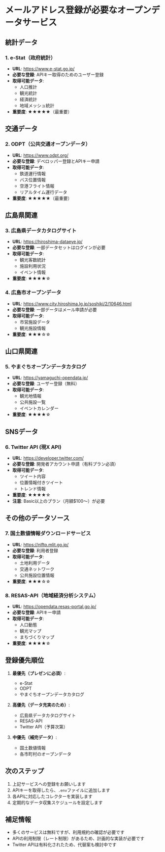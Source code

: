 # メールアドレス登録が必要なオープンデータサービス

## 統計データ

### 1. e-Stat（政府統計）
- **URL**: https://www.e-stat.go.jp/
- **必要な登録**: APIキー取得のためのユーザー登録
- **取得可能データ**:
  - 人口推計
  - 観光統計
  - 経済統計
  - 地域メッシュ統計
- **重要度**: ★★★★★（最重要）

## 交通データ

### 2. ODPT（公共交通オープンデータ）
- **URL**: https://www.odpt.org/
- **必要な登録**: デベロッパー登録とAPIキー申請
- **取得可能データ**:
  - 鉄道運行情報
  - バス位置情報
  - 空港フライト情報
  - リアルタイム運行データ
- **重要度**: ★★★★★（最重要）

## 広島県関連

### 3. 広島県データカタログサイト
- **URL**: https://hiroshima-dataeye.jp/
- **必要な登録**: 一部データセットはログインが必要
- **取得可能データ**:
  - 観光客数統計
  - 施設利用状況
  - イベント情報
- **重要度**: ★★★★☆

### 4. 広島市オープンデータ
- **URL**: https://www.city.hiroshima.lg.jp/soshiki/2/10646.html
- **必要な登録**: 一部データはメール申請が必要
- **取得可能データ**:
  - 市営施設データ
  - 観光施設情報
- **重要度**: ★★★☆☆

## 山口県関連

### 5. やまぐちオープンデータカタログ
- **URL**: https://yamaguchi-opendata.jp/
- **必要な登録**: ユーザー登録（無料）
- **取得可能データ**:
  - 観光地情報
  - 公共施設一覧
  - イベントカレンダー
- **重要度**: ★★★★☆

## SNSデータ

### 6. Twitter API (現X API)
- **URL**: https://developer.twitter.com/
- **必要な登録**: 開発者アカウント申請（有料プラン必須）
- **取得可能データ**:
  - ツイート内容
  - 位置情報付きツイート
  - トレンド情報
- **重要度**: ★★★★☆
- **注意**: Basic以上のプラン（月額$100〜）が必要

## その他のデータソース

### 7. 国土数値情報ダウンロードサービス
- **URL**: https://nlftp.mlit.go.jp/
- **必要な登録**: 利用者登録
- **取得可能データ**:
  - 土地利用データ
  - 交通ネットワーク
  - 公共施設位置情報
- **重要度**: ★★★☆☆

### 8. RESAS-API（地域経済分析システム）
- **URL**: https://opendata.resas-portal.go.jp/
- **必要な登録**: APIキー申請
- **取得可能データ**:
  - 人口動態
  - 観光マップ
  - まちづくりマップ
- **重要度**: ★★★★☆

## 登録優先順位

1. **最優先（プレゼンに必須）**:
   - e-Stat
   - ODPT
   - やまぐちオープンデータカタログ

2. **高優先（データ充実のため）**:
   - 広島県データカタログサイト
   - RESAS-API
   - Twitter API（予算次第）

3. **中優先（補完データ）**:
   - 国土数値情報
   - 各市町村のオープンデータ

## 次のステップ

1. 上記サービスへの登録をお願いします
2. APIキーを取得したら、`.env`ファイルに追加します
3. 各APIに対応したコレクターを実装します
4. 定期的なデータ収集スケジュールを設定します

## 補足情報

- 多くのサービスは無料ですが、利用規約の確認が必要です
- APIの利用制限（レート制限）があるため、計画的な実装が必要です
- Twitter APIは有料化されたため、代替案も検討中です